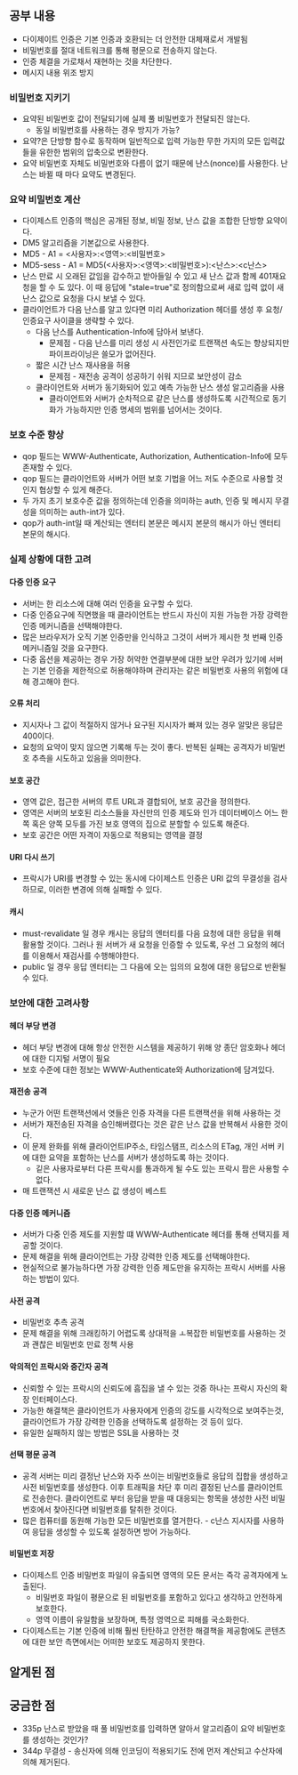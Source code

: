 ## 공부 내용

- 다이제이트 인증은 기본 인증과 호환되는 더 안전한 대체재로서 개발됨
- 비밀번호를 절대 네트워크를 통해 평문으로 전송하지 않는다.
- 인증 체결을 가로채서 재현하는 것을 차단한다.
- 메시지 내용 위조 방지

### 비밀번호 지키기

- 요약된 비밀번호 값이 전달되기에 실제 풀 비밀번호가 전달되진 않는다.
  - 동일 비밀번호를 사용하는 경우 방지가 가능?
- 요약?은 단방향 함수로 동작하며 일반적으로 입력 가능한 무한 가지의 모든 입력값들을 유한한 범위의 압축으로 변환한다.
- 요약 비밀번호 자체도 비밀번호와 다름이 없기 때문에 난스(nonce)를 사용한다. 난스는 바뀔 때 마다 요약도 변경된다.

### 요약 비밀번호 계산

- 다이제스트 인증의 핵심은 공개된 정보, 비밀 정보, 난스 값을 조합한 단방향 요약이다.
- DM5 알고리즘을 기본값으로 사용한다.
- MD5 - A1 = <사용자>:<영역>:<비밀번호>
- MD5-sess - A1 = MD5(<사용자>:<영역>:<비밀번호>):<난스>:<c난스>
- 난스 만료 시 오래된 값임을 감수하고 받아들일 수 있고 새 난스 값과 함께 401재요청을 할 수 도 있다. 이 때 응답에 "stale=true"로 정의함으로써 새로 입력 없이 새 난스 값으로 요청을 다시 보낼 수 있다.
- 클라이언트가 다음 난스를 알고 있다면 미리 Authorization 헤더를 생성 후 요청/인증요구 사이클을 생략할 수 있다.
  - 다음 난스를 Authentication-Info에 담아서 보낸다.
    - 문제점 - 다음 난스를 미리 생성 시 사전인가로 트랜잭션 속도는 향상되지만 파이프라이닝은 쓸모가 없어진다.
  - 짧은 시간 난스 재사용을 허용
    - 문제점 - 재전송 공격이 성공하기 쉬워 지므로 보안성이 감소
  - 클라이언트와 서버가 동기화되어 있고 예측 가능한 난스 생성 알고리즘을 사용
    - 클라이언트와 서버가 순차적으로 같은 난스를 생성하도록 시간적으로 동기화가 가능하지만 인증 명세의 범위를 넘어서는 것이다.

### 보호 수준 향상

- qop 필드는 WWW-Authenticate, Authorization, Authentication-Info에 모두 존재할 수 있다.
- qop 필드는 클라이언트와 서버가 어떤 보호 기법을 어느 저도 수준으로 사용할 것인지 협상할 수 있게 해준다.
- 두 가지 초기 보호수준 값을 정의하는데 인증을 의미하는 auth, 인증 및 메시지 무결성을 의미하는 auth-int가 있다.
- qop가 auth-int일 때 계산되는 엔터티 본문은 메시지 본문의 해시가 아닌 엔터티 본문의 해시다.

### 실제 상황에 대한 고려

#### 다중 인증 요구

- 서버는 한 리소스에 대해 여러 인증을 요구할 수 있다.
- 다중 인증요구에 직면했을 때 클라이언트는 반드시 자신이 지원 가능한 가장 강력한 인증 메커니즘을 선택해야한다.
- 많은 브라우저가 오직 기본 인증만을 인식하고 그것이 서버가 제시한 첫 번째 인증 메커니즘일 것을 요구한다.
- 다중 옵션을 제공하는 경우 가장 허약한 연결부분에 대한 보안 우려가 있기에 서버는 기본 인증을 제한적으로 허용해야하며 관리자는 같은 비밀번호 사용의 위험에 대해 경고해야 한다.

#### 오류 처리

- 지시자나 그 값이 적절하지 않거나 요구된 지시자가 빠져 있는 경우 알맞은 응답은 400이다.
- 요청의 요약이 맞지 않으면 기록해 두는 것이 좋다. 반복된 실패는 공격자가 비밀번호 추측을 시도하고 있음을 의미한다.

#### 보호 공간

- 영역 값은, 접근한 서버의 루트 URL과 결합되어, 보호 공간을 정의한다.
- 영역은 서버의 보호된 리소스들을 자신만의 인증 제도와 인가 데이터베이스 어느 한 쪽 혹은 양쪽 모두를 가진 보호 영역의 집으로 분할할 수 있도록 해준다.
- 보호 공간은 어떤 자격이 자동으로 적용되는 영역을 결정

#### URI 다시 쓰기

- 프락시가 URI를 변경할 수 있는 동시에 다이제스트 인증은 URI 값의 무결성을 검사하므로, 이러한 변경에 의해 실패할 수 있다.

#### 캐시

- must-revalidate 일 경우 캐시는 응답의 엔터티를 다음 요청에 대한 응답을 위해 활용할 것이다. 그러나 원 서버가 새 요청을 인증할 수 있도록, 우선 그 요청의 헤더를 이용해서 재검사를 수행해야한다.
- public 일 경우 응답 엔터티는 그 다음에 오는 임의의 요청에 대한 응답으로 반환될 수 있다.

### 보안에 대한 고려사항

#### 헤더 부당 변경

- 헤더 부당 변경에 대해 항상 안전한 시스템을 제공하기 위해 양 종단 암호화나 헤더에 대한 디지털 서명이 필요
- 보호 수준에 대한 정보는 WWW-Authenticate와 Authorization에 담겨있다.

#### 재전송 공격

- 누군가 어떤 트랜잭션에서 엿들은 인증 자격을 다른 트랜잭션을 위해 사용하는 것
- 서버가 재전송된 자격을 승인해버렸다는 것은 같은 난스 값을 반복해서 사용한 것이다.
- 이 문제 완화를 위해 클라이언트IP주소, 타임스탬프, 리소스의 ETag, 개인 서버 키에 대한 요약을 포함하는 난스를 서버가 생성하도록 하는 것이다.
  - 깉은 사용자로부터 다른 프락시를 통과하게 될 수도 있는 프락시 팜은 사용할 수 없다.
- 매 트랜잭션 시 새로운 난스 값 생성이 베스트

#### 다중 인증 메커니즘

- 서버가 다중 인증 제도를 지원할 떄 WWW-Authenticate 헤더를 통해 선택지를 제공할 것이다.
- 문제 해결을 위해 클라이언트는 가장 강력한 인증 제도를 선택해야한다.
- 현실적으로 불가능하다면 가장 강력한 인증 제도만을 유지하는 프락시 서버를 사용하는 방법이 있다.

#### 사전 공격

- 비밀번호 추측 공격
- 문제 해결을 위해 크래킹하기 어렵도록 상대적을 ㅗ복잡한 비밀번호를 사용하는 것과 괜찮은 비밀번호 만료 정책 사용

#### 악의적인 프락시와 중간자 공격

- 신뢰할 수 있는 프락시의 신뢰도에 흠집을 낼 수 있는 것중 하나는 프락시 자신의 확장 인터페이스다.
- 가능한 해결책은 클라이언트가 사용자에게 인증의 강도를 시각적으로 보여주는것, 클라이언트가 가장 강력한 인증을 선택하도록 설정하는 것 등이 있다.
- 유일한 실패하지 않는 방법은 SSL을 사용하는 것

#### 선택 평문 공격

- 공격 서버는 미리 결정난 난스와 자주 쓰이는 비밀번호들로 응답의 집합을 생성하고 사전 비밀번호를 생성한다. 이후 트래픽을 차단 후 미리 결정된 난스를 클라이언트로 전송한다. 클라이언트로 부터 응답을 받을 때 대응되는 항목을 생성한 사전 비밀번호에서 찾아진다면 비밀번호를 탈취한 것이다.
- 많은 컴퓨터를 동원해 가능한 모든 비밀번호를 열거한다. - c난스 지시자를 사용하여 응답을 생성할 수 있도록 설정하면 방어 가능하다.

#### 비밀번호 저장

- 다이제스트 인증 비밀번호 파일이 유출되면 영역의 모든 문서는 즉각 공격자에게 노출된다.
  - 비밀번호 파일이 평문으로 된 비밀번호를 포함하고 있다고 생각하고 안전하게 보호한다.
  - 영역 이름이 유일함을 보장하며, 특정 영역으로 피해를 국소화한다.
- 다이제스트는 기본 인증에 비해 훨씬 탄탄하고 안전한 해결책을 제공함에도 콘텐츠에 대한 보안 측면에서는 어떠한 보호도 제공하지 못한다.

## 알게된 점

## 궁금한 점

- 335p 난스로 받았을 때 풀 비밀번호를 입력하면 알아서 알고리즘이 요약 비밀번호를 생성하는 것인가?
- 344p 무결성 - 송신자에 의해 인코딩이 적용되기도 전에 먼저 계산되고 수산자에 의해 제거된다.
